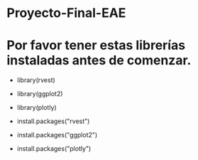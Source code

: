 # Proyecto-Final-EAE

# Por favor tener estas librerías instaladas antes de comenzar.

* library(rvest)

* library(ggplot2)

* library(plotly)

* install.packages("rvest")

* install.packages("ggplot2")

* install.packages("plotly")
